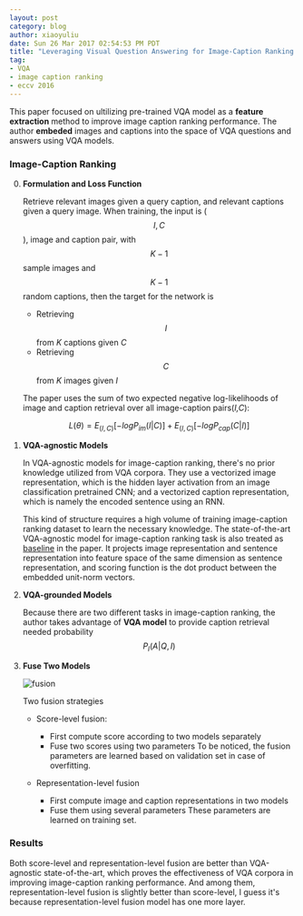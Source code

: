 ```yaml
---
layout: post
category: blog
author: xiaoyuliu
date: Sun 26 Mar 2017 02:54:53 PM PDT
title: "Leveraging Visual Question Answering for Image-Caption Ranking - Notes"
tag:
- VQA
- image caption ranking
- eccv 2016
---
```


This paper focused on ultilizing pre-trained VQA model as a **feature extraction** method to improve image caption ranking performance. The author **embeded** images and captions into the space of VQA questions and answers using VQA models.

### Image-Caption Ranking

0. **Formulation and Loss Function**

    Retrieve relevant images given a query caption, and relevant captions given a query image. When training, the input is ($$I,C$$), image and caption pair, with $$K-1$$ sample images and $$K-1$$ random captions, then the target for the network is 

    - Retrieving $$I$$ from *K* captions given *C* 
    - Retrieving $$C$$ from *K* images given *I*

    The paper uses the sum of two expected negative log-likelihoods of image and caption retrieval over all image-caption pairs(*I,C*):

    $$
    L(\theta) = E_{(I,C)}[-logP_{im}(I|C)] + E_{(I,C)}[-logP_{cap}(C|I)]
    $$

1. **VQA-agnostic Models**

    In VQA-agnostic models for image-caption ranking, there's no prior knowledge utilized from VQA corpora. They use a vectorized image representation, which is the hidden layer activation from an image classification pretrained CNN; and a vectorized caption representation, which is namely the encoded sentence using an RNN.

    This kind of structure requires a high volume of training image-caption ranking dataset to learn the necessary knowledge. The state-of-the-art VQA-agnostic model for image-caption ranking task is also treated as [baseline][1] in the paper. It projects image representation and sentence representation into feature space of the same dimension as sentence representation, and scoring function is the dot product between the embedded unit-norm vectors.

2. **VQA-grounded Models**

    Because there are two different tasks in image-caption ranking, the author takes advantage of **VQA model** to provide caption retrieval needed probability $$P_I(A|Q,I)$$

3. **Fuse Two Models**

    ![fusion](https://cl.ly/1k0R1L41062m/Image%202017-03-27%20at%207.41.28%20PM.png)
    <figcaption class="caption">Two fusion strategies</figcaption>

    - Score-level fusion:
        + First compute score according to two models separately
        + Fuse two scores using two parameters
        To be noticed, the fusion parameters are learned based on validation set in case of overfitting.

    - Representation-level fusion
    
        + First compute image and caption representations in two models
        + Fuse them using several parameters
        These parameters are learned on training set.

### Results

Both score-level and representation-level fusion are better than VQA-agnostic state-of-the-art, which proves the effectiveness of VQA corpora in improving image-caption ranking performance. And among them, representation-level fusion is slightly better than score-level, I guess it's because representation-level fusion model has one more layer.





[1]: https://arxiv.org/abs/1411.2539